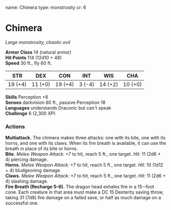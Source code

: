 name: Chimera
type: monstrosity
cr: 6

# Chimera 
_Large monstrosity, chaotic evil_

**Armor Class** 14 (natural armor)    
**Hit Points** 114 (12d10 + 48)    
**Speed** 30 ft., fly 60 ft. 

| STR      | DEX     | CON      | INT     | WIS     | CHA     |
|----------|---------|----------|---------|---------|---------|
| 19 (+4)  | 11 (+0) | 19 (+4)  | 3 (-4)  | 14 (+2) | 10 (+0) |
 
**Skills** Perception +8    
**Senses** darkvision 60 ft., passive Perception 18    
**Languages** understands Draconic but can't speak    
**Challenge** 6 (2,300 XP) 

### Actions 
**Multiattack.** The chimera makes three attacks: one with its bite, one with its horns, and one with its claws. When its fire breath is available, it can use the breath in place of its bite or horns.    
**Bite.** _Melee Weapon Attack:_ +7 to hit, reach 5 ft., one target. _Hit:_ 11 (2d6 + 4) piercing damage.    
**Horns.** _Melee Weapon Attack:_ +7 to hit, reach 5 ft., one target. _Hit:_ 10 (1d12 + 4) bludgeoning damage.    
**Claws.** _Melee Weapon Attack:_ +7 to hit, reach 5 ft., one target. _Hit:_ 11 (2d6 + 4) slashing damage.    
**Fire Breath (Recharge 5–6).** The dragon head exhales fire in a 15-­‐foot cone. Each creature in that area must make a DC 15 Dexterity saving throw, taking 31 (7d8) fire damage on a failed save, or half as much damage on a successful one.